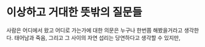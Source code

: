 # 이상하고 거대한 뜻밖의 질문들
사람은 어디에서 왔고 어디로 가는가에 대한 의문은 누구나 한번쯤 해봤을거라고 생각한다.  태어남과 죽음, 그리고 그 사이의 자연 섭리는 당연하다고 생각할 수 있지만, 
<!--stackedit_data:
eyJoaXN0b3J5IjpbLTIzMTg0ODU3OCw3NDE2ODU4MDddfQ==
-->